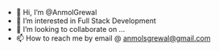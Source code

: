 - 👋 Hi, I’m @AnmolGrewal
- 👀 I’m interested in Full Stack Development
- 💞️ I’m looking to collaborate on ...
- 📫 How to reach me by email @ anmolsgrewal@gmail.com
